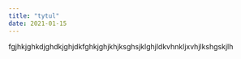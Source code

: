 ```yaml
---
title: "tytul"
date: 2021-01-15
---
```


fgjhkjghkdjghdkjghjdkfghkjghjkhjksghsjklghjldkvhnkljxvhjlkshgskjlh
